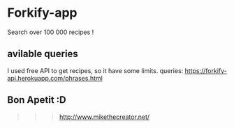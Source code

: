 # Forkify-app
 Search over 100 000 recipes !
 ## avilable queries
 I used free API to get recipes, so it have some limits.
 queries: https://forkify-api.herokuapp.com/phrases.html
 ## Bon Apetit :D
 >>> http://www.mikethecreator.net/